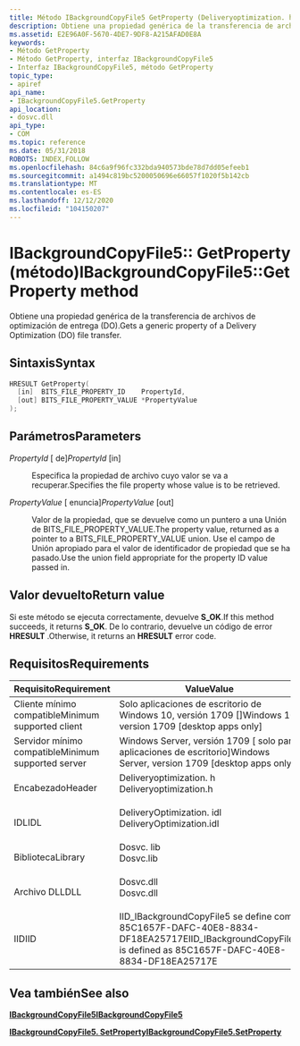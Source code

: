 ```yaml
---
title: Método IBackgroundCopyFile5 GetProperty (Deliveryoptimization. h)
description: Obtiene una propiedad genérica de la transferencia de archivos de optimización de entrega (DO).
ms.assetid: E2E96A0F-5670-4DE7-9DF8-A215AFAD0E8A
keywords:
- Método GetProperty
- Método GetProperty, interfaz IBackgroundCopyFile5
- Interfaz IBackgroundCopyFile5, método GetProperty
topic_type:
- apiref
api_name:
- IBackgroundCopyFile5.GetProperty
api_location:
- dosvc.dll
api_type:
- COM
ms.topic: reference
ms.date: 05/31/2018
ROBOTS: INDEX,FOLLOW
ms.openlocfilehash: 84c6a9f96fc332bda940573bde78d7dd05efeeb1
ms.sourcegitcommit: a1494c819bc5200050696e66057f1020f5b142cb
ms.translationtype: MT
ms.contentlocale: es-ES
ms.lasthandoff: 12/12/2020
ms.locfileid: "104150207"
---
```

# <a name="ibackgroundcopyfile5getproperty-method"></a><span data-ttu-id="70853-106">IBackgroundCopyFile5:: GetProperty (método)</span><span class="sxs-lookup"><span data-stu-id="70853-106">IBackgroundCopyFile5::GetProperty method</span></span>

<span data-ttu-id="70853-107">Obtiene una propiedad genérica de la transferencia de archivos de optimización de entrega (DO).</span><span class="sxs-lookup"><span data-stu-id="70853-107">Gets a generic property of a Delivery Optimization (DO) file transfer.</span></span>

## <a name="syntax"></a><span data-ttu-id="70853-108">Sintaxis</span><span class="sxs-lookup"><span data-stu-id="70853-108">Syntax</span></span>


```C++
HRESULT GetProperty(
  [in]  BITS_FILE_PROPERTY_ID    PropertyId,
  [out] BITS_FILE_PROPERTY_VALUE *PropertyValue
);
```



## <a name="parameters"></a><span data-ttu-id="70853-109">Parámetros</span><span class="sxs-lookup"><span data-stu-id="70853-109">Parameters</span></span>

<dl> <dt>

<span data-ttu-id="70853-110">*PropertyId* \[ de\]</span><span class="sxs-lookup"><span data-stu-id="70853-110">*PropertyId* \[in\]</span></span>
</dt> <dd>

<span data-ttu-id="70853-111">Especifica la propiedad de archivo cuyo valor se va a recuperar.</span><span class="sxs-lookup"><span data-stu-id="70853-111">Specifies the file property whose value is to be retrieved.</span></span>

</dd> <dt>

<span data-ttu-id="70853-112">*PropertyValue* \[ enuncia\]</span><span class="sxs-lookup"><span data-stu-id="70853-112">*PropertyValue* \[out\]</span></span>
</dt> <dd>

<span data-ttu-id="70853-113">Valor de la propiedad, que se devuelve como un puntero a una Unión de BITS_FILE_PROPERTY_VALUE.</span><span class="sxs-lookup"><span data-stu-id="70853-113">The property value, returned as a pointer to a BITS_FILE_PROPERTY_VALUE union.</span></span> <span data-ttu-id="70853-114">Use el campo de Unión apropiado para el valor de identificador de propiedad que se ha pasado.</span><span class="sxs-lookup"><span data-stu-id="70853-114">Use the union field appropriate for the property ID value passed in.</span></span>

</dd> </dl>

## <a name="return-value"></a><span data-ttu-id="70853-115">Valor devuelto</span><span class="sxs-lookup"><span data-stu-id="70853-115">Return value</span></span>

<span data-ttu-id="70853-116">Si este método se ejecuta correctamente, devuelve **S_OK**.</span><span class="sxs-lookup"><span data-stu-id="70853-116">If this method succeeds, it returns **S_OK**.</span></span> <span data-ttu-id="70853-117">De lo contrario, devuelve un código de error **HRESULT** .</span><span class="sxs-lookup"><span data-stu-id="70853-117">Otherwise, it returns an **HRESULT** error code.</span></span>

## <a name="requirements"></a><span data-ttu-id="70853-118">Requisitos</span><span class="sxs-lookup"><span data-stu-id="70853-118">Requirements</span></span>



| <span data-ttu-id="70853-119">Requisito</span><span class="sxs-lookup"><span data-stu-id="70853-119">Requirement</span></span> | <span data-ttu-id="70853-120">Value</span><span class="sxs-lookup"><span data-stu-id="70853-120">Value</span></span> |
|-------------------------------------|-----------------------------------------------------------------------------------------------------|
| <span data-ttu-id="70853-121">Cliente mínimo compatible</span><span class="sxs-lookup"><span data-stu-id="70853-121">Minimum supported client</span></span><br/> | <span data-ttu-id="70853-122">Solo aplicaciones de escritorio de Windows 10, versión 1709 \[\]</span><span class="sxs-lookup"><span data-stu-id="70853-122">Windows 10, version 1709 \[desktop apps only\]</span></span><br/>                                           |
| <span data-ttu-id="70853-123">Servidor mínimo compatible</span><span class="sxs-lookup"><span data-stu-id="70853-123">Minimum supported server</span></span><br/> | <span data-ttu-id="70853-124">Windows Server, versión 1709 \[ solo para aplicaciones de escritorio\]</span><span class="sxs-lookup"><span data-stu-id="70853-124">Windows Server, version 1709 \[desktop apps only\]</span></span><br/>                                       |
| <span data-ttu-id="70853-125">Encabezado</span><span class="sxs-lookup"><span data-stu-id="70853-125">Header</span></span><br/>                   | <dl> <span data-ttu-id="70853-126"><dt>Deliveryoptimization. h</dt></span><span class="sxs-lookup"><span data-stu-id="70853-126"><dt>Deliveryoptimization.h</dt></span></span> </dl>   |
| <span data-ttu-id="70853-127">IDL</span><span class="sxs-lookup"><span data-stu-id="70853-127">IDL</span></span><br/>                      | <dl> <span data-ttu-id="70853-128"><dt>DeliveryOptimization. idl</dt></span><span class="sxs-lookup"><span data-stu-id="70853-128"><dt>DeliveryOptimization.idl</dt></span></span> </dl> |
| <span data-ttu-id="70853-129">Biblioteca</span><span class="sxs-lookup"><span data-stu-id="70853-129">Library</span></span><br/>                  | <dl> <span data-ttu-id="70853-130"><dt>Dosvc. lib</dt></span><span class="sxs-lookup"><span data-stu-id="70853-130"><dt>Dosvc.lib</dt></span></span> </dl>                |
| <span data-ttu-id="70853-131">Archivo DLL</span><span class="sxs-lookup"><span data-stu-id="70853-131">DLL</span></span><br/>                      | <dl> <span data-ttu-id="70853-132"><dt>Dosvc.dll</dt></span><span class="sxs-lookup"><span data-stu-id="70853-132"><dt>Dosvc.dll</dt></span></span> </dl>                |
| <span data-ttu-id="70853-133">IID</span><span class="sxs-lookup"><span data-stu-id="70853-133">IID</span></span><br/>                      | <span data-ttu-id="70853-134">IID_IBackgroundCopyFile5 se define como 85C1657F-DAFC-40E8-8834-DF18EA25717E</span><span class="sxs-lookup"><span data-stu-id="70853-134">IID_IBackgroundCopyFile5 is defined as 85C1657F-DAFC-40E8-8834-DF18EA25717E</span></span><br/>             |



## <a name="see-also"></a><span data-ttu-id="70853-135">Vea también</span><span class="sxs-lookup"><span data-stu-id="70853-135">See also</span></span>

<dl> <dt>

[<span data-ttu-id="70853-136">**IBackgroundCopyFile5**</span><span class="sxs-lookup"><span data-stu-id="70853-136">**IBackgroundCopyFile5**</span></span>](ibackgroundcopyfile5.md)
</dt> <dt>

[<span data-ttu-id="70853-137">**IBackgroundCopyFile5. SetProperty**</span><span class="sxs-lookup"><span data-stu-id="70853-137">**IBackgroundCopyFile5.SetProperty**</span></span>](ibackgroundcopyfile5-setproperty.md)
</dt> </dl>

 

 





